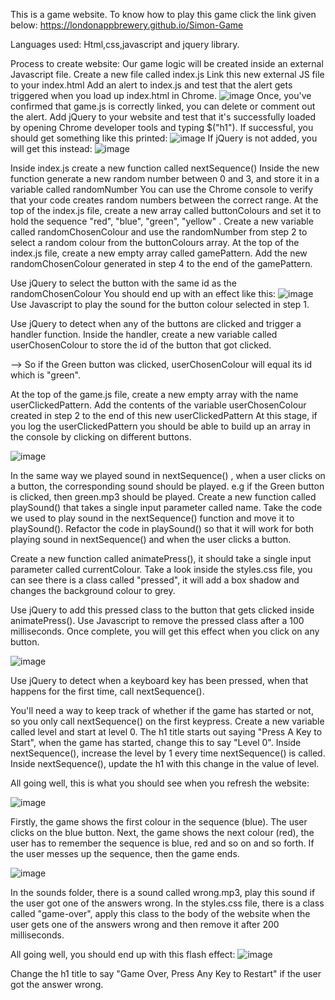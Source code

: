 This is a game website. To know how to play this game click the link given below:
https://londonappbrewery.github.io/Simon-Game

Languages used: Html,css,javascript and jquery library.

Process to create website:
Our game logic will be created inside an external Javascript file.
Create a new file called index.js
Link this new external JS file to your index.html
Add an alert to index.js and test that the alert gets triggered when you load up index.html in Chrome.
![image](https://github.com/user-attachments/assets/5c64ae8a-49d5-4f02-96af-fd536fa76cd8)
Once, you've confirmed that game.js is correctly linked, you can delete or comment out the alert.
Add jQuery to your website and test that it's successfully loaded by opening Chrome developer tools and typing $("h1").
If successful, you should get something like this printed:
![image](https://github.com/user-attachments/assets/433c3090-e0a7-415e-a1c6-7c44c41a52ff)
If jQuery is not added, you will get this instead:
![image](https://github.com/user-attachments/assets/576c6a34-d005-4976-8f2b-ea6bd62a99d4)

Inside index.js create a new function called nextSequence()
Inside the new function generate a new random number between 0 and 3, and store it in a variable called randomNumber
You can use the Chrome console to verify that your code creates random numbers between the correct range.
At the top of the index.js file, create a new array called buttonColours and set it to hold the sequence "red", "blue", "green", "yellow" .
Create a new variable called randomChosenColour and use the randomNumber from step 2 to select a random colour from the buttonColours array.
At the top of the index.js file, create a new empty array called gamePattern.
Add the new randomChosenColour generated in step 4 to the end of the gamePattern.

Use jQuery to select the button with the same id as the randomChosenColour
You should end up with an effect like this:
![image](https://github.com/user-attachments/assets/8ee8a8eb-1bb3-4ee8-8521-586fcc4ca216)
Use Javascript to play the sound for the button colour selected in step 1.

Use jQuery to detect when any of the buttons are clicked and trigger a handler function.
Inside the handler, create a new variable called userChosenColour to store the id of the button that got clicked.

--> So if the Green button was clicked, userChosenColour will equal its id which is "green".

At the top of the game.js file, create a new empty array with the name userClickedPattern.
Add the contents of the variable userChosenColour created in step 2 to the end of this new userClickedPattern
At this stage, if you log the userClickedPattern you should be able to build up an array in the console by clicking on different buttons.

![image](https://github.com/user-attachments/assets/771c3d8c-2942-4570-a7c9-589be2e8a78f)

In the same way we played sound in nextSequence() , when a user clicks on a button, the corresponding sound should be played. e.g if the Green button is clicked, then green.mp3 should be played.
Create a new function called playSound() that takes a single input parameter called name.
Take the code we used to play sound in the nextSequence() function and move it to playSound().
Refactor the code in playSound() so that it will work for both playing sound in nextSequence() and when the user clicks a button.

Create a new function called animatePress(), it should take a single input parameter called currentColour.
Take a look inside the styles.css file, you can see there is a class called "pressed", it will add a box shadow and changes the background colour to grey.

Use jQuery to add this pressed class to the button that gets clicked inside animatePress().
Use Javascript to remove the pressed class after a 100 milliseconds.
Once complete, you will get this effect when you click on any button.

![image](https://github.com/user-attachments/assets/b3578af0-9bee-4cb1-9282-8c405181756b)

Use jQuery to detect when a keyboard key has been pressed, when that happens for the first time, call nextSequence().

You'll need a way to keep track of whether if the game has started or not, so you only call nextSequence() on the first keypress.
Create a new variable called level and start at level 0.
The h1 title starts out saying "Press A Key to Start", when the game has started, change this to say "Level 0".
Inside nextSequence(), increase the level by 1 every time nextSequence() is called.
Inside nextSequence(), update the h1 with this change in the value of level.

All going well, this is what you should see when you refresh the website:

![image](https://github.com/user-attachments/assets/2e90509c-d9b6-41a5-a6d2-e9aa39fcdb5e)

Firstly, the game shows the first colour in the sequence (blue). The user clicks on the blue button.
Next, the game shows the next colour (red), the user has to remember the sequence is blue, red and so on and so forth.
If the user messes up the sequence, then the game ends.

![image](https://github.com/user-attachments/assets/910ee270-598f-469d-841a-7a80756c22d9)

In the sounds folder, there is a sound called wrong.mp3, play this sound if the user got one of the answers wrong.
In the styles.css file, there is a class called "game-over", apply this class to the body of the website when the user gets one of the answers wrong and then remove it after 200 milliseconds.

All going well, you should end up with this flash effect:
![image](https://github.com/user-attachments/assets/76fa463a-0321-4cb5-89ee-03270eee6969)

Change the h1 title to say "Game Over, Press Any Key to Restart" if the user got the answer wrong.
